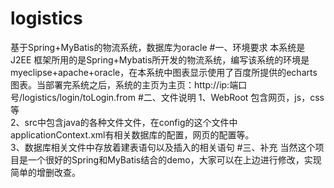# logistics
基于Spring+MyBatis的物流系统，数据库为oracle
#一、环境要求
本系统是J2EE 框架所用的是Spring+Mybatis所开发的物流系统，编写该系统的环境是myeclipse+apache+oracle，在本系统中图表显示使用了百度所提供的echarts图表。当部署完系统之后，系统的主页为主页：http://ip:端口号/logistics/login/toLogin.from
#二、文件说明
1、WebRoot  包含网页，js，css等  
2、src中包含java的各种文件文件，在config的这个文件中applicationContext.xml有相关数据库的配置，网页的配置等。  
3、数据库相关文件中存放着建表语句以及插入的相关语句
#三、补充
当然这个项目是一个很好的Spring和MyBatis结合的demo，大家可以在上边进行修改，实现简单的增删改查。

